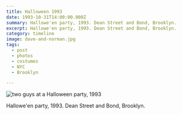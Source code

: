 ```yaml
---
title: Halloween 1993
date: 1993-10-31T14:00:00.000Z
summary: Hallowe'en party, 1993. Dean Street and Bond, Brooklyn.
excerpt: Hallowe'en party, 1993. Dean Street and Bond, Brooklyn.
category: timeline
image: dave-and-norman.jpg
tags:
  - post 
  - photos 
  - costumes
  - NYC
  - Brooklyn

---
```


![two guys at a Halloween party, 1993](/static/img/timeline/dave-and-norman.jpg "two guys at a Halloween party, 1993")

Hallowe'en party, 1993. Dean Street and Bond, Brooklyn.